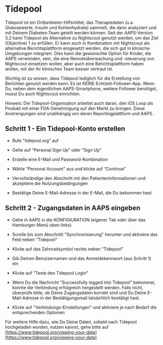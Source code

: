 # Tidepool

Tidepool ist ein Drittanbieter-Hilfsmittel, das Therapiedaten (u.a. Glukosewerte, Insulin und Kohlenhydrate) sammelt, die dann analysiert und mit Deinem Diabetes-Team geteilt werden können. Seit der AAPS-Version 3.2 kann Tidepool als Alternative zu Nightscout genutzt werden, um das Ziel (Objective) 1 zu erfüllen. Er kann auch in Kombination mit Nightscout als alternative Berichtsplattform eingesetzt werden, die sich gut in klinische Umgebungen integriert. Dies kann die gewünschte Option für Kinder, die AAPS verwenden, sein, die eine Remoteüberwachung und -steuerung von Nightscout einsetzen wollen, aber auch eine Berichtsplattform haben wollen, mit der ihr klinisches Team besser vertraut ist.

Wichtig ist zu wissen, dass Tidepool lediglich für die Erstellung von Berichten genutzt werden kann. Es ist KEINE Echtzeit-Follower-App. Wenn Du, neben dem eigentlichen AAPS-Smartphone, weitere Follower benötigst, musst Du auch Nightscout einrichten.

Hinweis: Die Tidepool-Organisation arbeitet auch daran, den iOS Loop als Produkt mit einer FDA-Genehmigung auf den Markt zu bringen. Diese Anstrengungen sind unabhängig von deren Reportingplattform und AAPS.

## Schritt 1 - Ein Tidepool-Konto erstellen

- Rufe "tidepool.org" auf

- Gehe auf “Personal Sign Up” oder “Sign Up”

- Erstelle eine E-Mail und Password-Kombination

- Wähle “Personal Account” aus und klicke auf “Continue”

- Vervollständige den Abschnitt mit den Patienteninformationen und akzeptiere die Nutzungsbedingungen

- Bestätige Deine E-Mail-Adresse in der E-Mail, die Du bekommen hast

## Schritt 2 - Zugangsdaten in AAPS eingeben

- Gehe in AAPS in die KONFIGIURATION (eigener Tab oder über das Hamburger-Menü oben links)

- Scrolle bis zum Abschnitt "Synchronisierung" herunter und aktiviere das Feld neben "Tidepool"

- Klicke auf das Zahnradsymbol rechts neben "Tidepool"

- Gib Deinen Benutzernamen und das Anmeldekennwort (aus Schritt 1) ein

- Klicke auf "Teste den Tidepool Login"

- Wenn Du die Nachricht "Successfully logged into Tidepool" bekommst, konnte die Verbindung erfolgreich hergestellt werden. Falls nicht, überprüfe bitte, ob Deine Zugangsdaten korrekt sind und Du Deine E-Mail-Adresse in der Bestätigungsmail tatsächlich bestätigt hast.

- Klicke auf "Verbindungs-Einstellungen" und aktiviere je nach Bedarf die entsprechenden Optionen

Für weitere Hilfe dazu, wie Du Deine Daten, sobald nach Tidepool hochgeladen wurden, nutzen kannst, gehe bitte auf [https://www.tidepool.org/viewing-your-data](https://www.tidepool.org/viewing-your-data)
